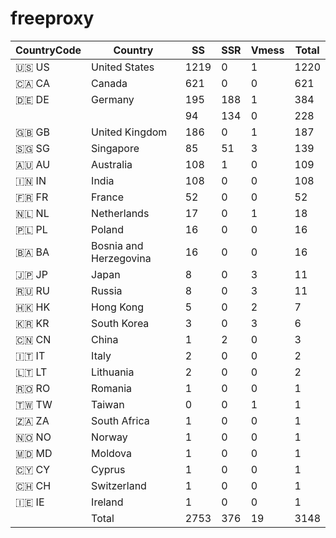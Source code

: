 # freeproxy

|CountryCode|Country|SS|SSR|Vmess|Total|
|  ----  | ----  |  ----  | ----  |  ----  | ----  |
|🇺🇸 US|United States|1219|0|1|1220|
|🇨🇦 CA|Canada|621|0|0|621|
|🇩🇪 DE|Germany|195|188|1|384|
| ||94|134|0|228|
|🇬🇧 GB|United Kingdom|186|0|1|187|
|🇸🇬 SG|Singapore|85|51|3|139|
|🇦🇺 AU|Australia|108|1|0|109|
|🇮🇳 IN|India|108|0|0|108|
|🇫🇷 FR|France|52|0|0|52|
|🇳🇱 NL|Netherlands|17|0|1|18|
|🇵🇱 PL|Poland|16|0|0|16|
|🇧🇦 BA|Bosnia and Herzegovina|16|0|0|16|
|🇯🇵 JP|Japan|8|0|3|11|
|🇷🇺 RU|Russia|8|0|3|11|
|🇭🇰 HK|Hong Kong|5|0|2|7|
|🇰🇷 KR|South Korea|3|0|3|6|
|🇨🇳 CN|China|1|2|0|3|
|🇮🇹 IT|Italy|2|0|0|2|
|🇱🇹 LT|Lithuania|2|0|0|2|
|🇷🇴 RO|Romania|1|0|0|1|
|🇹🇼 TW|Taiwan|0|0|1|1|
|🇿🇦 ZA|South Africa|1|0|0|1|
|🇳🇴 NO|Norway|1|0|0|1|
|🇲🇩 MD|Moldova|1|0|0|1|
|🇨🇾 CY|Cyprus|1|0|0|1|
|🇨🇭 CH|Switzerland|1|0|0|1|
|🇮🇪 IE|Ireland|1|0|0|1|
||Total|2753|376|19|3148|
